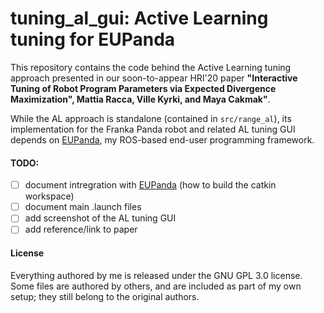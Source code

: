 # tuning_al_gui: Active Learning tuning for EUPanda

This repository contains the code behind the Active Learning tuning approach
presented in our soon-to-appear HRI'20 paper **"Interactive Tuning of Robot
Program Parameters via Expected Divergence Maximization", Mattia Racca,
Ville Kyrki, and Maya Cakmak"**.

While the AL approach is standalone (contained in `src/range_al`), its
implementation for the Franka Panda robot and related AL tuning GUI depends on
[EUPanda], my ROS-based end-user programming framework.

#### TODO:
- [ ] document intregration with [EUPanda] (how to build the catkin workspace)
- [ ] document main .launch files
- [ ] add screenshot of the AL tuning GUI
- [ ] add reference/link to paper

[EUPanda]: https://github.com/MattiaRacca/eupanda


#### License
Everything authored by me is released under the GNU GPL 3.0 license. Some files are authored by others, and are included as part of my own setup; they still belong to the original authors.
